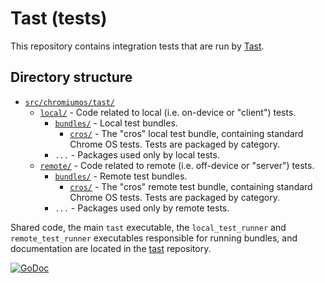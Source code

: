 # Tast (tests)

This repository contains integration tests that are run by [Tast].

## Directory structure

*   [`src/chromiumos/tast/`](src/chromiumos/tast/)
      *   [`local/`](src/chromiumos/tast/local/) - Code related to local (i.e.
          on-device or "client") tests.
          *   [`bundles/`](src/chromiumos/tast/local/bundles/) - Local test
              bundles.
              *   [`cros/`](src/chromiumos/tast/local/bundles/cros/) - The
                  "cros" local test bundle, containing standard Chrome OS tests.
                  Tests are packaged by category.
          *   `...` - Packages used only by local tests.
      *   [`remote/`](src/chromiumos/tast/remote/) - Code related to remote
          (i.e. off-device or "server") tests.
          *   [`bundles/`](src/chromiumos/tast/remote/bundles/) - Remote test
              bundles.
              *   [`cros/`](src/chromiumos/tast/remote/bundles/cros/) - The
                  "cros" remote test bundle, containing standard Chrome OS
                  tests. Tests are packaged by category.
          *   `...` - Packages used only by remote tests.

Shared code, the main `tast` executable, the `local_test_runner` and
`remote_test_runner` executables responsible for running bundles, and
documentation are located in the [tast] repository.

[![GoDoc](https://godoc.org/chromium.googlesource.com/chromiumos/platform/tast-tests.git/src?status.svg)](https://godoc.org/chromium.googlesource.com/chromiumos/platform/tast-tests.git/src)

[tast]: https://chromium.googlesource.com/chromiumos/platform/tast/
